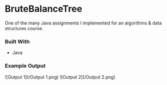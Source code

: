 # BruteBalanceTree
One of the many Java assignments I implemented for an algorithms & data structures course.

### Built With
* Java 

### Example Output
![Output 1](/Output 1.png)
![Output 2](/Output 2.png)